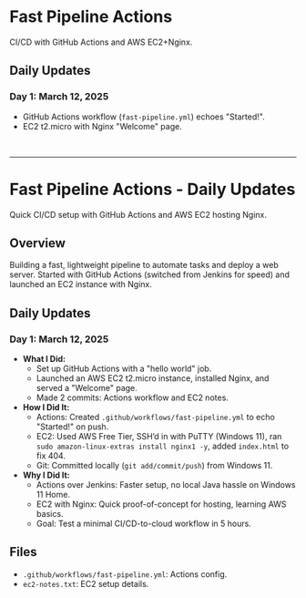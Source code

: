 # Fast Pipeline Actions
CI/CD with GitHub Actions and AWS EC2+Nginx.

## Daily Updates
### Day 1: March 12, 2025
- GitHub Actions workflow (`fast-pipeline.yml`) echoes "Started!".
- EC2 t2.micro with Nginx "Welcome" page.
<br>

------------------------------------------------
# Fast Pipeline Actions - Daily Updates
Quick CI/CD setup with GitHub Actions and AWS EC2 hosting Nginx.

## Overview
Building a fast, lightweight pipeline to automate tasks and deploy a web server. Started with GitHub Actions (switched from Jenkins for speed) and launched an EC2 instance with Nginx.

## Daily Updates
### Day 1: March 12, 2025
- **What I Did:**
  - Set up GitHub Actions with a "hello world" job.
  - Launched an AWS EC2 t2.micro instance, installed Nginx, and served a "Welcome" page.
  - Made 2 commits: Actions workflow and EC2 notes.
- **How I Did It:**
  - Actions: Created `.github/workflows/fast-pipeline.yml` to echo "Started!" on push.
  - EC2: Used AWS Free Tier, SSH’d in with PuTTY (Windows 11), ran `sudo amazon-linux-extras install nginx1 -y`, added `index.html` to fix 404.
  - Git: Committed locally (`git add/commit/push`) from Windows 11.
- **Why I Did It:**
  - Actions over Jenkins: Faster setup, no local Java hassle on Windows 11 Home.
  - EC2 with Nginx: Quick proof-of-concept for hosting, learning AWS basics.
  - Goal: Test a minimal CI/CD-to-cloud workflow in 5 hours.

## Files
- `.github/workflows/fast-pipeline.yml`: Actions config.
- `ec2-notes.txt`: EC2 setup details.
